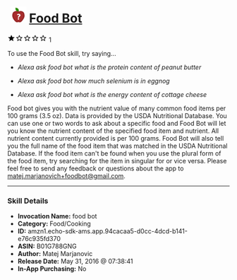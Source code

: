 # &nbsp;<img src="skill_icon" alt="Food Bot icon" width="36"> [Food Bot](http://alexa.amazon.com/#skills/amzn1.echo-sdk-ams.app.94cacaa5-d0cc-4dcd-b141-e76c935fd370)
![1 stars](../../images/ic_star_black_18dp_1x.png)![1 stars](../../images/ic_star_border_black_18dp_1x.png)![1 stars](../../images/ic_star_border_black_18dp_1x.png)![1 stars](../../images/ic_star_border_black_18dp_1x.png)![1 stars](../../images/ic_star_border_black_18dp_1x.png) 1

To use the Food Bot skill, try saying...

* *Alexa ask food bot what is the protein content of peanut butter*

* *Alexa ask food bot how much selenium is in eggnog*

* *Alexa ask food bot what is the energy content of cottage cheese*

Food bot gives you with the nutrient value of many common food items per 100 grams (3.5 oz). Data is provided by the USDA Nutritional Database. You can use one or two words to ask about a specific food and Food Bot will let you know the nutrient content of the specified food item and nutrient. All nutrient content currently provided is per 100 grams. Food Bot will also tell you the full name of the food item that was matched in the USDA Nutritional Database. If the food item can't be found when you use the plural form of the food item, try searching for the item in singular for or vice versa. Please feel free to send any feedback or questions about the app to matej.marjanovich+foodbot@gmail.com.

***

### Skill Details

* **Invocation Name:** food bot
* **Category:** Food/Cooking
* **ID:** amzn1.echo-sdk-ams.app.94cacaa5-d0cc-4dcd-b141-e76c935fd370
* **ASIN:** B01G788GNG
* **Author:** Matej Marjanovic
* **Release Date:** May 31, 2016 @ 07:38:41
* **In-App Purchasing:** No

